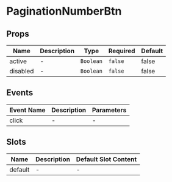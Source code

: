 # PaginationNumberBtn

## Props

<!-- @vuese:PaginationNumberBtn:props:start -->
|Name|Description|Type|Required|Default|
|---|---|---|---|---|
|active|-|`Boolean`|`false`|false|
|disabled|-|`Boolean`|`false`|false|

<!-- @vuese:PaginationNumberBtn:props:end -->


## Events

<!-- @vuese:PaginationNumberBtn:events:start -->
|Event Name|Description|Parameters|
|---|---|---|
|click|-|-|

<!-- @vuese:PaginationNumberBtn:events:end -->


## Slots

<!-- @vuese:PaginationNumberBtn:slots:start -->
|Name|Description|Default Slot Content|
|---|---|---|
|default|-|-|

<!-- @vuese:PaginationNumberBtn:slots:end -->


